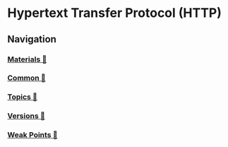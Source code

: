 # Hypertext Transfer Protocol (HTTP)

## Navigation

### [Materials 📂](./materials.md)

### [Common 📂](./common.md)

### [Topics 📂](./topics/index.md)

### [Versions 📂](./versions/index.md)

### [Weak Points 📂](./weak-points.md)
